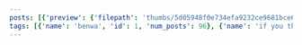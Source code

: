 ```yaml
---
posts: [{'preview': {'filepath': 'thumbs/5d05948f0e734efa9232ce9681bce629.png'}, 'id': 30}, {'preview': {'filepath': 'thumbs/57c9c952a64b4b6e96fbd4e7d2ae568a.png'}, 'id': 54}, {'preview': {'filepath': 'thumbs/81d97bd05352440ba4988db7eae0fd6a.gif'}, 'id': 38}, {'preview': {'filepath': 'thumbs/ffb4b0c85aae41b68aa15396a1c75ef5.jpg'}, 'id': 65}]
tags: [{'name': 'benwa', 'id': 1, 'num_posts': 96}, {'name': 'if you thought', 'id': 71, 'num_posts': 1}, {'name': 'ben10', 'id': 72, 'num_posts': 1}, {'name': 'was the most benwa', 'id': 73, 'num_posts': 1}, {'name': 'you were wrong', 'id': 74, 'num_posts': 1}, {'name': 'hammer', 'id': 49, 'num_posts': 1}, {'name': 'top', 'id': 92, 'num_posts': 1}]
---
```

    